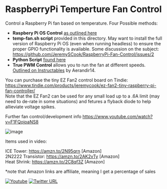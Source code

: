 # RaspberryPi Temperture Fan Control
Control a Raspberry Pi fan based on temperature. Four Possible methods:

* **Raspbery Pi OS Control** [as outlined here](https://www.youtube.com/watch?v=AdjU_AVcZTA)
* **temp-fan.sh script** provided in this directory. May want to install the full version of Raspberry Pi OS (even when running headless) to ensure the proper GPIO functionality is available. Some discussion on the subject: https://github.com/JeremySCook/RaspberryPi-Fan-Control/issues/2
* **Python Script** [found here](https://github.com/JeremySCook/RaspberryPi-Fan-Control/blob/master/PythonScript/fantemp.py)
* **True PWM Control** allows you to run the fan at different speeds. [Outlined on Instructables](https://www.instructables.com/PWM-Regulated-Fan-Based-on-CPU-Temperature-for-Ras/) by Aerandir14. 

You can purchase the tiny EZ Fan2 control board on Tindie: https://www.tindie.com/products/jeremycook/ez-fan2-tiny-raspberry-pi-fan-controller/  
Note that the EZ Fan2 can be used for any small load up to a .6A limit (may need to de-rate in some situations) and fetures a flyback diode to help 
allieviate voltage spikes.

Further fan control/development info https://www.youtube.com/watch?v=F1FQojoaNS8

![image](temp.jpg)

Items used in video:

ICE Tower: https://amzn.to/2N95qrn [Amazon]  
2N2222 Transistor: https://amzn.to/2AK2vTy [Amazon]  
Heat Shrink: https://amzn.to/2C8qf3Z [Amazon]  

*note that Amazon links are affiliate, meaning I get a percentage of sales

[![Youtube](https://img.shields.io/badge/YouTube-FF0000?style=flat-square&logo=youtube&logoColor=white)](https://www.youtube.com/channel/UCrCbscxHLiaauK4H478ArRQ) [![Twitter URL](https://img.shields.io/twitter/follow/jeremyscook?style=flat-square&logo=twitter)](https://twitter.com/jeremyscook)
